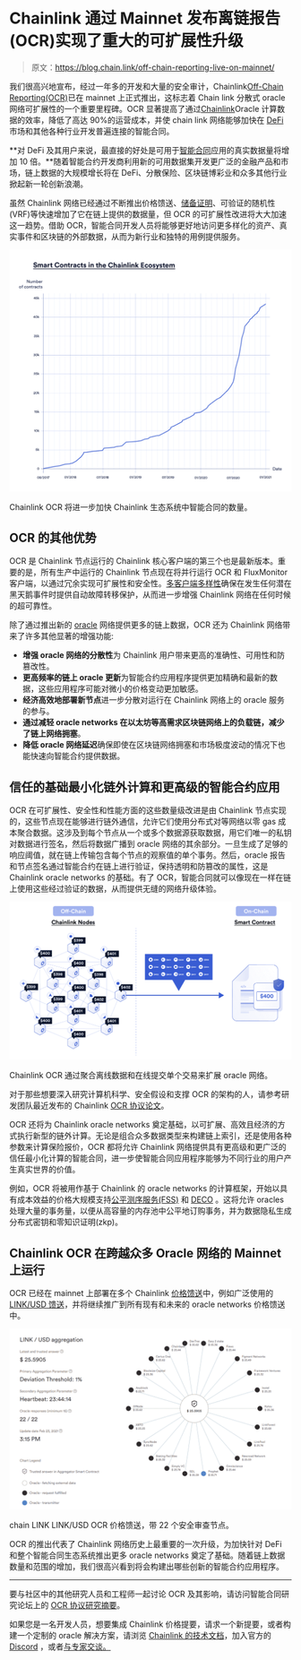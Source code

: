 # Chainlink 通过 Mainnet 发布离链报告(OCR)实现了重大的可扩展性升级

> 原文：<https://blog.chain.link/off-chain-reporting-live-on-mainnet/>

我们很高兴地宣布，经过一年多的开发和大量的安全审计，Chainlink[Off-Chain Reporting(OCR)](https://docs.chain.link/docs/off-chain-reporting#how-does-it-work)已在 mainnet 上正式推出，这标志着 Chain link 分散式 oracle 网络可扩展性的一个重要里程碑。OCR 显著提高了通过[Chainlink](https://chain.link/)Oracle 计算数据的效率，降低了高达 90%的运营成本，并使 chain link 网络能够加快在 [DeFi](https://chain.link/education/defi) 市场和其他各种行业开发普遍连接的智能合同。

**对 DeFi 及其用户来说，最直接的好处是可用于[智能合同](https://chain.link/education/smart-contracts)应用的真实数据量将增加 10 倍。**随着智能合约开发商利用新的可用数据集开发更广泛的金融产品和市场，链上数据的大规模增长将在 DeFi、分散保险、区块链博彩业和众多其他行业掀起新一轮创新浪潮。

虽然 Chainlink 网络已经通过不断推出价格馈送、[储备证明](https://chain.link/proof-of-reserve)、可验证的随机性(VRF)等快速增加了它在链上提供的数据量，但 OCR 的可扩展性改进将大大加速这一趋势。借助 OCR，智能合同开发人员将能够更好地访问更多样化的资产、真实事件和区块链的外部数据，从而为新行业和独特的用例提供服务。



![Smart contracts in the Chainlink ecosystem](img/f2a4acfbfbe20d53f03411f4ee6a9e80.png)

<figcaption id="caption-attachment-1485" class="wp-caption-text">Chainlink OCR 将进一步加快 Chainlink 生态系统中智能合同的数量。</figcaption>





## OCR 的其他优势

OCR 是 Chainlink 节点运行的 Chainlink 核心客户端的第三个也是最新版本。重要的是，所有生产中运行的 Chainlink 节点现在将并行运行 OCR 和 FluxMonitor 客户端，以通过冗余实现可扩展性和安全性。[多客户端多样性](https://blog.chain.link/circuit-breakers-and-client-diversity-within-the-chainlink-network/)确保在发生任何潜在黑天鹅事件时提供自动故障转移保护，从而进一步增强 Chainlink 网络在任何时候的超可靠性。

除了通过推出新的 [oracle](https://chain.link/education/blockchain-oracles) 网络提供更多的链上数据，OCR 还为 Chainlink 网络带来了许多其他显著的增强功能:

*   **增强 oracle 网络的分散性**为 Chainlink 用户带来更高的准确性、可用性和防篡改性。
*   **更高频率的链上 oracle 更新**为智能合约应用程序提供更加精确和最新的数据，这些应用程序可能对微小的价格变动更加敏感。
*   **经济高效地部署新节点**进一步分散对运行在 Chainlink 网络上的 oracle 服务的参与。
*   **通过减轻 oracle networks 在以太坊等高需求区块链网络上的负载链，减少了链上网络拥塞**。
*   **降低 oracle 网络延迟**确保即使在区块链网络拥塞和市场极度波动的情况下也能快速向智能合约提供数据。

## 信任的基础最小化链外计算和更高级的智能合约应用

OCR 在可扩展性、安全性和性能方面的这些数量级改进是由 Chainlink 节点实现的，这些节点现在能够进行链外通信，允许它们使用分布式对等网络以零 gas 成本聚合数据。这涉及到每个节点从一个或多个数据源获取数据，用它们唯一的私钥对数据进行签名，然后将数据广播到 oracle 网络的其余部分。一旦生成了足够的响应阈值，就在链上传输包含每个节点的观察值的单个事务。然后，oracle 报告和节点签名通过智能合约在链上进行验证，保持透明和防篡改的属性，这是 Chainlink oracle networks 的基础。有了 OCR，智能合同就可以像现在一样在链上使用这些经过验证的数据，从而提供无缝的网络升级体验。



![Chainlink OCR Is Live on Mainnet Across Numerous Oracle Networks](img/932aae36256acb9f1b5264da21d98bac.png)

<figcaption id="caption-attachment-1486" class="wp-caption-text">Chainlink OCR 通过聚合离线数据和在线提交单个交易来扩展 oracle 网络。</figcaption>



<figcaption></figcaption>



对于那些想要深入研究计算机科学、安全假设和支撑 OCR 的架构的人，请参考研发团队最近发布的 Chainlink [OCR 协议论文](https://chain.link/ocrpaper)。

OCR 还将为 Chainlink oracle networks 奠定基础，以可扩展、高效且经济的方式执行新型的链外计算。无论是组合众多数据类型来构建链上索引，还是使用各种参数来计算保险报价，OCR 都将允许 Chainlink 网络提供具有更高级和更广泛的信任最小化计算的智能合同，进一步使智能合同应用程序能够为不同行业的用户产生真实世界的价值。

例如，OCR 将被用作基于 Chainlink 的 oracle networks 的计算框架，开始以具有成本效益的价格大规模支持[公平测序服务(FSS)](https://blog.chain.link/chainlink-fair-sequencing-services-enabling-a-provably-fair-defi-ecosystem/) 和 [DECO](https://arxiv.org/pdf/1909.00938.pdf) 。这将允许 oracles 处理大量的事务量，以便从高容量的内存池中公平地订购事务，并为数据隐私生成分布式密钥和零知识证明(zkp)。

## Chainlink OCR 在跨越众多 Oracle 网络的 Mainnet 上运行

OCR 已经在 mainnet 上部署在多个 Chainlink [价格馈送](https://chain.link/solutions/defi)中，例如广泛使用的 [LINK/USD 馈送](https://data.chain.link/link-usd-ocr)，并将继续推广到所有现有和未来的 oracle networks 价格馈送中。



![Chainlink LINK/USD OCR Price Feed with 22 security reviewed nodes.](img/6ce81a5d51a145f4c54f4822a562a391.png)

<figcaption id="caption-attachment-1487" class="wp-caption-text">chain LINK LINK/USD OCR 价格馈送，带 22 个安全审查节点。</figcaption>



<figcaption></figcaption>



OCR 的推出代表了 Chainlink 网络历史上最重要的一次升级，为加快针对 DeFi 和整个智能合同生态系统推出更多 oracle networks 奠定了基础。随着链上数据数量和范围的增加，我们很高兴看到将会构建出哪些创新的智能合约应用程序。

* * *

要与社区中的其他研究人员和工程师一起讨论 OCR 及其影响，请访问智能合同研究论坛上的 [OCR 协议研究摘要](https://www.smartcontractresearch.org/t/research-summary-chainlink-off-chain-reporting-protocol/230)。

如果您是一名开发人员，想要集成 Chainlink 价格提要，请求一个新提要，或者构建一个定制的 oracle 解决方案，请浏览 [Chainlink 的技术文档](https://docs.chain.link/docs)，加入官方的 [Discord](https://discordapp.com/invite/aSK4zew) ，或者[与专家交谈。](https://chainlinkcommunity.typeform.com/to/OYQO67EF)